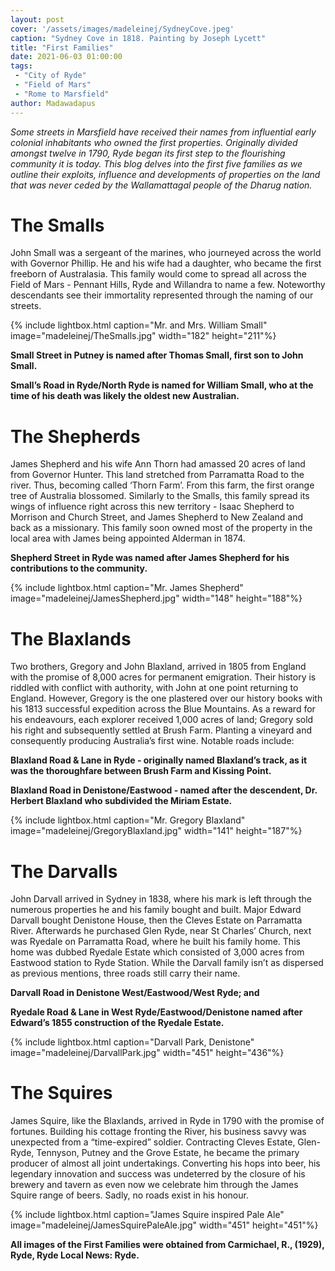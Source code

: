 ```yaml
---
layout: post
cover: '/assets/images/madeleinej/SydneyCove.jpeg'
caption: "Sydney Cove in 1818. Painting by Joseph Lycett"
title: "First Families"
date: 2021-06-03 01:00:00
tags:
 - "City of Ryde"
 - "Field of Mars"
 - "Rome to Marsfield"
author: Madawadapus
---
```

_Some streets in Marsfield have received their names from influential early colonial inhabitants who owned the first properties. Originally divided amongst twelve in 1790, Ryde began its first step to the flourishing community it is today. This blog delves into the first five families as we outline their exploits, influence and developments of properties on the land that was never ceded by the Wallamattagal people of the Dharug nation._

# The Smalls

John Small was a sergeant of the marines, who journeyed across the world with Governor Phillip. He and his wife had a daughter, who became the first freeborn of Australasia. This family would come to spread all across the Field of Mars - Pennant Hills, Ryde and Willandra to name a few. Noteworthy descendants see their immortality represented through the naming of our streets.

{% include lightbox.html
caption="Mr. and Mrs. William Small"
image="madeleinej/TheSmalls.jpg"
width="182"
height="211"%}

**Small Street in Putney is named after Thomas Small, first son to John Small.**

**Small’s Road in Ryde/North Ryde is named for William Small, who at the time of his death was likely the oldest new Australian.**

# The Shepherds

James Shepherd and his wife Ann Thorn had amassed 20 acres of land from Governor Hunter. This land stretched from Parramatta Road to the river. Thus, becoming called ‘Thorn Farm’. From this farm, the first orange tree of Australia blossomed. Similarly to the Smalls, this family spread its wings of influence right across this new territory - Isaac Shepherd to Morrison and Church Street, and James Shepherd to New Zealand and back as a missionary. This family soon owned most of the property in the local area with James being appointed Alderman in 1874.

**Shepherd Street in Ryde was named after James Shepherd for his contributions to the community.**

{% include lightbox.html
caption="Mr. James Shepherd"
image="madeleinej/JamesShepherd.jpg"
width="148"
height="188"%}

# The Blaxlands

Two brothers, Gregory and John Blaxland, arrived in 1805 from England with the promise of 8,000 acres for permanent emigration. Their history is riddled with conflict with authority, with John at one point returning to England. However, Gregory is the one plastered over our history books with his 1813 successful expedition across the Blue Mountains. As a reward for his endeavours, each explorer received 1,000 acres of land; Gregory sold his right and subsequently settled at Brush Farm. Planting a vineyard and consequently producing Australia’s first wine. Notable roads include:

**Blaxland Road & Lane in Ryde - originally named Blaxland’s track, as it was the thoroughfare between Brush Farm and Kissing Point.**

**Blaxland Road in Denistone/Eastwood - named after the descendent, Dr. Herbert Blaxland who subdivided the Miriam Estate.**

{% include lightbox.html
caption="Mr. Gregory Blaxland"
image="madeleinej/GregoryBlaxland.jpg"
width="141"
height="187"%}

# The Darvalls

John Darvall arrived in Sydney in 1838, where his mark is left through the numerous properties he and his family bought and built. Major Edward Darvall bought Denistone House, then the Cleves Estate on Parramatta River. Afterwards he purchased Glen Ryde, near St Charles’ Church, next was Ryedale on Parramatta Road, where he built his family home. This home was dubbed Ryedale Estate which consisted of 3,000 acres from Eastwood station to Ryde Station. While the Darvall family isn’t as dispersed as previous mentions, three roads still carry their name.

**Darvall Road in Denistone West/Eastwood/West Ryde; and**

**Ryedale Road & Lane in West Ryde/Eastwood/Denistone named after Edward’s 1855 construction of the Ryedale Estate.**

{% include lightbox.html
caption="Darvall Park, Denistone"
image="madeleinej/DarvallPark.jpg"
width="451"
height="436"%}

# The Squires

James Squire, like the Blaxlands, arrived in Ryde in 1790 with the promise of fortunes. Building his cottage fronting the River, his business savvy was unexpected from a “time-expired” soldier. Contracting Cleves Estate, Glen-Ryde, Tennyson, Putney and the Grove Estate, he became the primary producer of almost all joint undertakings. Converting his hops into beer, his legendary innovation and success was undeterred by the closure of his brewery and tavern as even now we celebrate him through the James Squire range of beers. Sadly, no roads exist in his honour.

{% include lightbox.html
caption="James Squire inspired Pale Ale"
image="madeleinej/JamesSquirePaleAle.jpg"
width="451"
height="451"%}

**All images of the First Families were obtained from Carmichael, R., (1929), Ryde, Ryde Local News: Ryde.**
